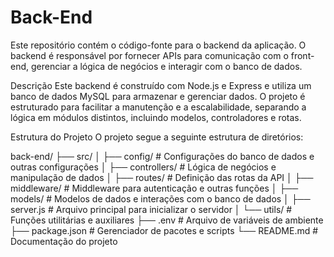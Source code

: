 # Back-End
Este repositório contém o código-fonte para o backend da aplicação. O backend é responsável por fornecer APIs para comunicação com o front-end, gerenciar a lógica de negócios e interagir com o banco de dados.

Descrição
Este backend é construído com Node.js e Express e utiliza um banco de dados MySQL para armazenar e gerenciar dados. O projeto é estruturado para facilitar a manutenção e a escalabilidade, separando a lógica em módulos distintos, incluindo modelos, controladores e rotas.

Estrutura do Projeto
O projeto segue a seguinte estrutura de diretórios:

back-end/
├── src/
│   ├── config/             # Configurações do banco de dados e outras configurações
│   ├── controllers/        # Lógica de negócios e manipulação de dados
│   ├── routes/             # Definição das rotas da API
│   ├── middleware/         # Middleware para autenticação e outras funções
│   ├── models/             # Modelos de dados e interações com o banco de dados
│   ├── server.js           # Arquivo principal para inicializar o servidor
│   └── utils/              # Funções utilitárias e auxiliares
├── .env                    # Arquivo de variáveis de ambiente
├── package.json            # Gerenciador de pacotes e scripts
└── README.md               # Documentação do projeto

